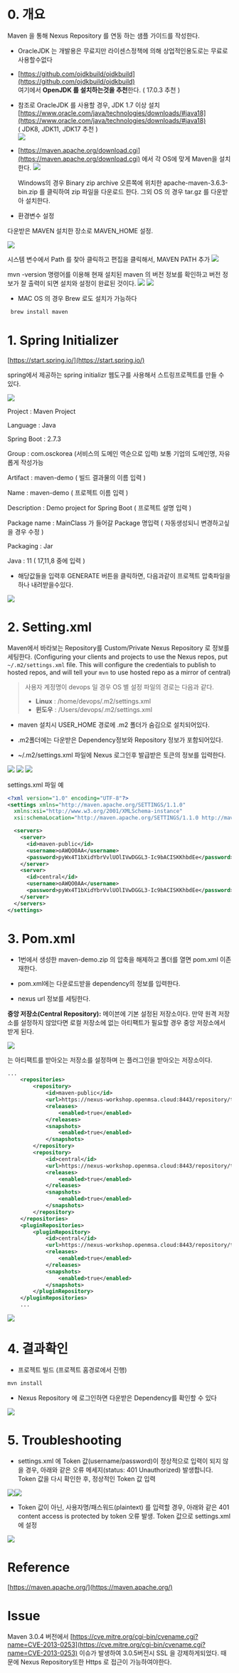 0\. 개요
======

Maven 을 통해 Nexus Repository 를 연동 하는 샘플 가이드를 작성한다.

*   OracleJDK 는 개발용은 무료지만 라이센스정책에 의해 상업적인용도로는 무료로 사용할수없다
    
*   [https://github.com/ojdkbuild/ojdkbuild](https://github.com/ojdkbuild/ojdkbuild)  
    여기에서 **OpenJDK 를 설치하는것을 추천**한다. ( 17.0.3 추천 )
    
*   참조로 OracleJDK 를 사용할 경우, JDK 1.7 이상 설치 [https://www.oracle.com/java/technologies/downloads/#java18](https://www.oracle.com/java/technologies/downloads/#java18)  
    ( JDK8, JDK11, JDK17 추천 )    
 ![](https://github.com/OSCKOREA-WORKSHOP/NEXUS-Firewall/blob/main/img/3e677396-cac3-4546-9ec0-819a0ecabdb9.png)
*   [https://maven.apache.org/download.cgi](https://maven.apache.org/download.cgi) 에서 각 OS에 맞게 Maven을 설치한다.
 ![](https://github.com/OSCKOREA-WORKSHOP/NEXUS-Firewall/blob/main/img/b2f578ae-4f93-4551-b413-c7120f457e71.png)   
    
    Windows의 경우 Binary zip archive 오른쪽에 위치한 apache-maven-3.6.3-bin.zip 를 클릭하여 zip 파일을 다운로드 한다. 그외 OS 의 경우 tar.gz 를 다운받아 설치한다.
    
*   환경변수 설정
    

다운받은 MAVEN 설치한 장소로 MAVEN\_HOME 설정.

![](https://github.com/OSCKOREA-WORKSHOP/NEXUS-Firewall/blob/main/img/a1171d88-cb7e-4182-84ff-c5975101f90e.png)

시스템 변수에서 Path 를 찾아 클릭하고 편집을 클릭해서, MAVEN PATH 추가
![](https://github.com/OSCKOREA-WORKSHOP/NEXUS-Firewall/blob/main/img/574d0413-c48c-4957-a4f2-7288f78d7afc.png)

mvn -version 명령어를 이용해 현재 설치된 maven 의 버전 정보를 확인하고 버전 정보가 잘 출력이 되면 설치와 설정이 완료된 것이다.
![](https://github.com/OSCKOREA-WORKSHOP/NEXUS-Firewall/blob/main/img/b8b6b8ed-ed82-4224-88c5-df88ff989c84.png)
![](https://github.com/OSCKOREA-WORKSHOP/NEXUS-Firewall/blob/main/img/7d6dbe8d-70dc-4f76-8806-5abec52fc960.png)

*   MAC OS 의 경우 Brew 로도 설치가 가능하다

```java
 brew install maven
```

1\. Spring Initializer
======================

[https://start.spring.io/](https://start.spring.io/)

spring에서 제공하는 spring initializr 웹도구를 사용해서 스트링프로젝트를 만들 수 있다.

![](https://github.com/OSCKOREA-WORKSHOP/NEXUS-Firewall/blob/main/img/02d7f665-afe5-4dda-a598-87f934f752ea.png)

Project : Maven Project

Language : Java

Spring Boot : 2.7.3

Group : com.osckorea (서비스의 도메인 역순으로 입력) 보통 기업의 도메인명, 자유롭게 작성가능

Artifact : maven-demo ( 빌드 결과물의 이름 입력 )

Name : maven-demo ( 프로젝트 이름 입력 )

Description : Demo project for Spring Boot ( 프로젝트 설명 입력 )

Package name : MainClass 가 들어갈 Package 명입력 ( 자동생성되니 변경하고싶을 경우 수정 )

Packaging : Jar

Java : 11 ( 17,11,8 중에 입력 )

*   해당값들을 입력후 GENERATE 버튼을 클릭하면, 다음과같이 프로젝트 압축파일을 하나 내려받을수있다.
    

![](https://github.com/OSCKOREA-WORKSHOP/NEXUS-Firewall/blob/main/img/d85942be-4f70-49e1-b756-84c60d7ac6f5.png)

2\. Setting.xml
===============

Maven에서 바라보는 Repository를 Custom/Private Nexus Repository 로 정보를 세팅한다. (Configuring your clients and projects to use the Nexus repos, put `~/.m2/settings.xml` file. This will configure the credentials to publish to hosted repos, and will tell your `mvn` to use hosted repo as a mirror of central)

>사용자 계정명이 devops 일 경우 OS 별 설정 파일의 경로는 다음과 같다.
>*   **Linux** : /home/devops/.m2/settings.xml
>*   **윈도우** : /Users/devops/.m2/settings.xml
    

*   maven 설치시 USER\_HOME 경로에 .m2 폴더가 숨김으로 설치되어있다.
    
*   .m2폴더에는 다운받은 Dependency정보와 Repository 정보가 포함되어있다.
    
*   ~/.m2/settings.xml 파일에 Nexus 로그인후 발급받은 토큰의 정보를 입력한다.
    

![](https://github.com/OSCKOREA-WORKSHOP/NEXUS-Firewall/blob/main/img/447fea3c-a0b9-4b3b-a8da-c8f551c0e3fe.png)
![](https://github.com/OSCKOREA-WORKSHOP/NEXUS-Firewall/blob/main/img/21c2605f-786b-4a00-ae69-6c0b96ef8d79.png)
![](https://github.com/OSCKOREA-WORKSHOP/NEXUS-Firewall/blob/main/img/ba5a3fd7-d118-40dc-841c-98782ead612b.png)

settings.xml 파일 예

```xml
<?xml version="1.0" encoding="UTF-8"?>
<settings xmlns="http://maven.apache.org/SETTINGS/1.1.0"
  xmlns:xsi="http://www.w3.org/2001/XMLSchema-instance"
  xsi:schemaLocation="http://maven.apache.org/SETTINGS/1.1.0 http://maven.apache.org/xsd/settings-1.1.0.xsd">

  <servers>
    <server>
      <id>maven-public</id>
      <username>oAWQO0AA</username>
      <password>pyWx4T1bXidYbrVvlUOlIVwDGGL3-Ic9bACISKKhbdEe</password>
    </server>
    <server>
      <id>central</id>
      <username>oAWQO0AA</username>
      <password>pyWx4T1bXidYbrVvlUOlIVwDGGL3-Ic9bACISKKhbdEe</password>
    </server>
  </servers>
</settings>
```

3\. Pom.xml
===========

*   1번에서 생성한 maven-demo.zip 의 압축을 해제하고 폴더를 열면 pom.xml 이존재한다.
    
*   pom.xml에는 다운로드받을 dependency의 정보를 입력한다.
    
*   nexus url 정보를 세팅한다.
    

**중앙 저장소(Central Repository):** 메이븐에 기본 설정된 저장소이다. 만약 원격 저장소를 설정하지 않았다면 로컬 저장소에 없는 아티팩트가 필요할 경우 중앙 저장소에서 받게 된다.

![](attachments/650117454/653951116.png)

<repositories> 는 아티팩트를 받아오는 저장소를 설정하며 <pluginRepositories> 는 플러그인을 받아오는 저장소이다.

```xml
...
    <repositories>
        <repository>
            <id>maven-public</id>
            <url>https://nexus-workshop.openmsa.cloud:8443/repository/thomas-maven-proxy/</url>
            <releases>
                <enabled>true</enabled>
            </releases>
            <snapshots>
                <enabled>true</enabled>
            </snapshots>
        </repository>
        <repository>
            <id>central</id>
            <url>https://nexus-workshop.openmsa.cloud:8443/repository/thomas-maven-proxy/</url>
            <releases>
                <enabled>true</enabled>
            </releases>
            <snapshots>
                <enabled>true</enabled>
            </snapshots>
        </repository>
    </repositories>
    <pluginRepositories>
        <pluginRepository>
            <id>central</id>
            <url>https://nexus-workshop.openmsa.cloud:8443/repository/thomas-maven-proxy/</url>
            <releases>
                <enabled>true</enabled>
            </releases>
            <snapshots>
                <enabled>true</enabled>
            </snapshots>
        </pluginRepository>
    </pluginRepositories>
    ...
```

[![](attachments/thumbnails/650117454/652443730)](attachments/650117454/652443730.xml)

4\. 결과확인
========

*   프로젝트 빌드 (프로젝트 홈경로에서 진행)
    

```java
mvn install
```

*   Nexus Repository 에 로그인하면 다운받은 Dependency를 확인할 수 있다
    

![](attachments/650117454/653951130.png)

5\. Troubleshooting
===================

*   settings.xml 에 Token 값(username/password)이 정상적으로 입력이 되지 않을 경우, 아래와 같은 오류 메세지(status: 401 Unauthorized) 발생합니다. Token 값을 다시 확인한 후, 정상적인 Token 값 입력
    

![](attachments/650117454/653983900.png)![](attachments/650117454/653885592.png)

*   Token 값이 아닌, 사용자명/패스워드(plaintext) 를 입력할 경우, 아래와 같은 401 content access is protected by token 오류 발생. Token 값으로 settings.xml 에 설정
    

![](attachments/650117454/653885600.png)

Reference
=========

[https://maven.apache.org/](https://maven.apache.org/)

Issue
=====

Maven 3.0.4 버전에서 [https://cve.mitre.org/cgi-bin/cvename.cgi?name=CVE-2013-0253](https://cve.mitre.org/cgi-bin/cvename.cgi?name=CVE-2013-0253) 이슈가 발생하여 3.0.5버전시 SSL 을 강제하게되었다. 때문에 Nexus Repository또한 Https 로 접근이 가능하여야한다.
